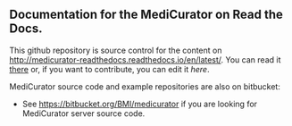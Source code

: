 ## Documentation for the MediCurator on Read the Docs.

This github repository is source control for the content on http://medicurator-readthedocs.readthedocs.io/en/latest/.  You can read it [there](http://medicurator-readthedocs.readthedocs.io/en/latest/) or, if you want to contribute, you can edit it *here*.

MediCurator source code and example repositories are also on bitbucket:
* See https://bitbucket.org/BMI/medicurator if you are looking for MediCurator server source code.

